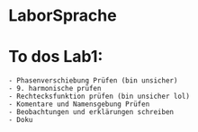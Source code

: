 # LaborSprache

# To dos Lab1: 
    - Phasenverschiebung Prüfen (bin unsicher)
    - 9. harmonische prüfen 
    - Rechtecksfunktion prüfen (bin unsicher lol)
    - Komentare und Namensgebung Prüfen 
    - Beobachtungen und erklärungen schreiben 
    - Doku 